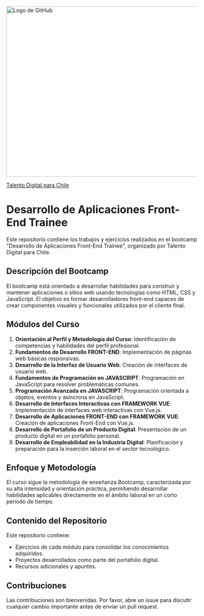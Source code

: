 <img src="https://talentodigitalparachile.cl/wp-content/uploads/2021/06/desarrollador-1288x724-1.jpg" alt="Logo de GitHub" width="800" height="449">

<a href="https://talentodigitalparachile.cl/curso/desarrollador-aplicaciones-front-end-trainee/">Talento Digital para Chile</a>


# Desarrollo de Aplicaciones Front-End Trainee

Este repositorio contiene los trabajos y ejercicios realizados en el bootcamp "Desarrollo de Aplicaciones Front-End Trainee", organizado por Talento Digital para Chile. 


## Descripción del Bootcamp

El bootcamp está orientado a desarrollar habilidades para construir y mantener aplicaciones o sitios web usando tecnologías como HTML, CSS y JavaScript. El objetivo es formar desarrolladores front-end capaces de crear componentes visuales y funcionales utilizados por el cliente final.

## Módulos del Curso

1. **Orientación al Perfil y Metodología del Curso**: Identificación de competencias y habilidades del perfil profesional.
2. **Fundamentos de Desarrollo FRONT-END**: Implementación de páginas web básicas responsivas.
3. **Desarrollo de la Interfaz de Usuario Web**: Creación de interfaces de usuario web.
4. **Fundamentos de Programación en JAVASCRIPT**: Programación en JavaScript para resolver problemáticas comunes.
5. **Programación Avanzada en JAVASCRIPT**: Programación orientada a objetos, eventos y asíncrona en JavaScript.
6. **Desarrollo de Interfaces Interactivas con FRAMEWORK VUE**: Implementación de interfaces web interactivas con Vue.js.
7. **Desarrollo de Aplicaciones FRONT-END con FRAMEWORK VUE**: Creación de aplicaciones Front-End con Vue.js.
8. **Desarrollo de Portafolio de un Producto Digital**: Presentación de un producto digital en un portafolio personal.
9. **Desarrollo de Empleabilidad en la Industria Digital**: Planificación y preparación para la inserción laboral en el sector tecnológico.

## Enfoque y Metodología

El curso sigue la metodología de enseñanza Bootcamp, caracterizada por su alta intensidad y orientación práctica, permitiendo desarrollar habilidades aplicables directamente en el ámbito laboral en un corto periodo de tiempo.

## Contenido del Repositorio

Este repositorio contiene:

- Ejercicios de cada módulo para consolidar los conocimientos adquiridos.
- Proyectos desarrollados como parte del portafolio digital.
- Recursos adicionales y apuntes.

## Contribuciones

Las contribuciones son bienvenidas. Por favor, abre un issue para discutir cualquier cambio importante antes de enviar un pull request.

